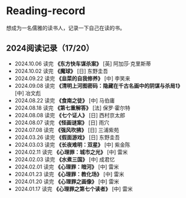 # Reading-record
想成为一名儒雅的读书人，记录一下自己在读的书。

## 2024阅读记录（17/20）
-  2024.10.06 读完 **《东方快车谋杀案》** [英] 阿加莎·克里斯蒂
-  2024.10.02 读完 **《魔球》** [日] 东野圭吾
-  2024.09.22 读完 **《韭菜的自我修养》** [中] 李笑来
-  2024.09.08 读完 **《清明上河图密码：隐藏在千古名画中的阴谋与杀局1》** [中] 冶文彪
-  2024.08.22 读完 **《食南之徒》** [中] 马伯庸
-  2024.08.18 读完 **《第七重解答》** [法] 保罗·霍尔特
-  2024.08.08 读完 **《七个证人》** [日] 西村京太郎
-  2024.08.07 读完 **《怪画谜案》** [日] 雨穴
-  2024.07.08 读完 **《强风吹拂》** [日] 三浦紫苑
-  2024.03.26 读完 **《假面游戏》** [日] 东野圭吾
-  2024.03.03 读完 **《长夜难明：双星》** [中] 紫金陈
-  2024.02.11 读完 **《心理罪：城市之光》** [中] 雷米
-  2024.02.03 读完 **《水煮三国》** [中] 成君忆
-  2024.02.01 读完 **《心理罪：暗河》** [中] 雷米
-  2024.01.23 读完 **《心理罪：教化场》** [中] 雷米
-  2024.01.20 读完 **《心理罪之画像》** [中] 雷米
-  2024.01.17 读完 **《心理罪之第七个读者》** [中] 雷米